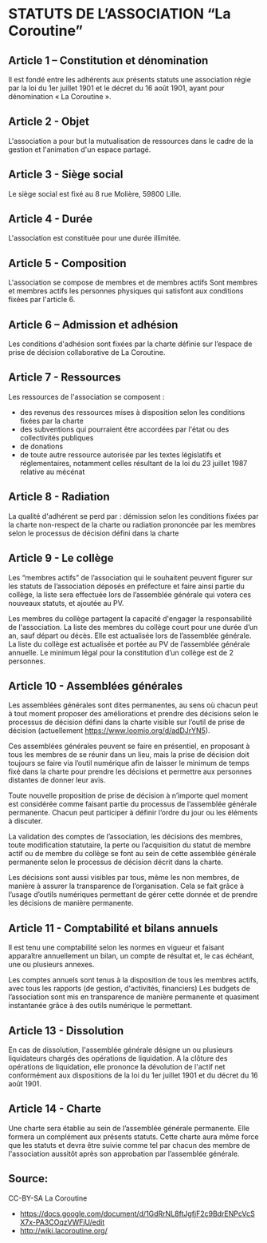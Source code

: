 <!--

---
title: Statuts de l'association La Coroutine
description: cette charte est utilisé par l'association La Coroutine qui est gérée un commun, elle pourra servir d'exemple à d'autres asscoiations que leur membres veulent gérer comme un commun.
image_url: 
licence: CC-BY-SA
---

-->


# STATUTS DE L’ASSOCIATION “La Coroutine”
 
 
## Article 1 – Constitution et dénomination
 
Il est fondé entre les adhérents aux présents statuts une association régie par la loi du 1er juillet 1901 et le décret du 16 août 1901, ayant pour dénomination « La Coroutine ».
 
## Article 2 - Objet
 
L'association a pour but la mutualisation de ressources dans le cadre de la gestion et l'animation d'un espace partagé.
 
## Article 3 - Siège social
 
Le siège social est fixé au 8 rue Molière, 59800 Lille.
 
## Article 4 - Durée
 
L'association est constituée pour une durée illimitée.
 
## Article 5 - Composition
 
L'association se compose de membres et de membres actifs
Sont membres et membres actifs les personnes physiques qui satisfont aux conditions fixées par l'article 6. 
 
## Article 6 – Admission et adhésion
 
Les conditions d'adhésion sont fixées par la charte définie sur l’espace de prise de décision collaborative de La Coroutine. 
 
## Article 7 - Ressources
Les ressources de l'association se composent :
- des revenus des ressources mises à disposition selon les conditions fixées par la charte
- des subventions qui pourraient être accordées par l'état ou des collectivités publiques
- de donations
- de toute autre ressource autorisée par les textes législatifs et réglementaires, notamment celles résultant de la loi du 23 juillet 1987 relative au mécénat
 
## Article 8 - Radiation
 
La qualité d'adhérent se perd par :
démission selon les conditions fixées par la charte
non-respect de la charte ou radiation prononcée par les membres selon le processus de décision défini dans la charte

## Article 9 - Le collège
Les “membres actifs” de l’association qui le souhaitent peuvent figurer sur les statuts de l’association déposés en préfecture et faire ainsi partie du collège, la liste sera effectuée lors de l’assemblée générale qui votera ces nouveaux statuts, et ajoutée au PV. 

Les membres du collège partagent la capacité d'engager la responsabilité de l'association. La liste des membres du collège court pour une durée d’un an, sauf départ ou décès. Elle est actualisée lors de l’assemblée générale. La liste du collège est actualisée et portée au PV de l’assemblée générale annuelle. Le minimum légal pour la constitution d’un collège est de 2 personnes.
 
## Article 10 - Assemblées générales
 
Les assemblées générales sont dites permanentes, au sens où chacun peut à tout moment proposer des améliorations et prendre des décisions selon le processus de décision défini dans la charte visible sur l’outil de prise de décision (actuellement https://www.loomio.org/d/adDJrYN5).

Ces assemblées générales peuvent se faire en présentiel, en proposant à tous les membres de se réunir dans un lieu, mais la prise de décision doit toujours se faire via l’outil numérique afin de laisser le minimum de temps fixé dans la charte pour prendre les décisions et permettre aux personnes distantes de donner leur avis.

Toute nouvelle proposition de prise de décision à n’importe quel moment est considérée comme faisant partie du processus de l’assemblée générale permanente. Chacun peut participer à définir l’ordre du jour ou les éléments à discuter. 

La validation des comptes de l’association, les décisions des membres,  toute modification statutaire, la perte ou l’acquisition du statut de membre actif ou de membre du collège se font au sein de cette assemblée générale permanente selon le processus de décision décrit dans la charte.

Les décisions sont aussi visibles par tous, même les non membres, de manière à assurer la transparence de l’organisation. Cela se fait grâce à l’usage d’outils numériques permettant de gérer cette donnée et de prendre les décisions de manière permanente. 
 
## Article 11 - Comptabilité et bilans annuels
 
Il est tenu une comptabilité selon les normes en vigueur et faisant apparaître annuellement un bilan, un compte de résultat et, le cas échéant, une ou plusieurs annexes.

Les comptes annuels sont tenus à la disposition de tous les membres actifs, avec tous les rapports (de gestion, d'activités, financiers)
Les budgets de l’association sont mis en transparence de manière permanente et quasiment instantanée grâce à des outils numérique le permettant.
 
## Article 13 - Dissolution
 
En cas de dissolution, l'assemblée générale désigne un ou plusieurs liquidateurs chargés des opérations de liquidation. A la clôture des opérations de liquidation, elle prononce la dévolution de l'actif net conformément aux dispositions de la loi du 1er juillet 1901 et du décret du 16 août 1901.
 
## Article 14 - Charte
 
Une charte sera établie au sein de l’assemblée générale permanente. Elle formera un complément aux présents statuts.
Cette charte aura même force que les statuts et devra être suivie comme tel par chacun des membre de l'association aussitôt après son approbation par l’assemblée générale.
 

## Source: 

CC-BY-SA La Coroutine

- https://docs.google.com/document/d/1GdRrNL8ftJgfjF2c9BdrENPcVcSX7x-PA3COqzVWFjU/edit
- http://wiki.lacoroutine.org/
 
 
 
 
 
 
 
 
 
 
 

